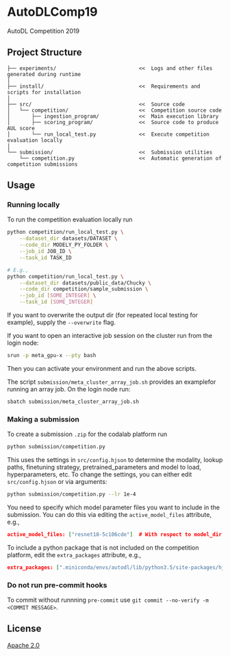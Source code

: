 # AutoDLComp19
AutoDL Competition 2019


## Project Structure

```
├── experiments/                           <<  Logs and other files generated during runtime
│
├── install/                               <<  Requirements and scripts for installation
│
├── src/                                   <<  Source code
│   └── competition/                       <<  Competition source code
│       ├── ingestion_program/             <<  Main execution library
│       ├── scoring_program/               <<  Source code to produce AUL score
│       └── run_local_test.py              <<  Execute competition evaluation locally
│
└── submission/                            <<  Submission utilities
    └── competition.py                     <<  Automatic generation of competition submissions
```


## Usage


### Running locally

To run the competition evaluation locally run
```bash
python competition/run_local_test.py \
    --dataset_dir datasets/DATASET \
    --code_dir MODELY_PY_FOLDER \
    --job_id JOB_ID \
    --task_id TASK_ID

# E.g.,
python competition/run_local_test.py \
    --dataset_dir datasets/public_data/Chucky \
    --code_dir competition/sample_submission \
    --job_id [SOME_INTEGER] \
    --task_id [SOME_INTEGER]
```

If you want to overwrite the output dir (for repeated local testing for example), supply the `--overwrite` flag.

If you want to open an interactive job session on the cluster run from the login node:
```bash
srun -p meta_gpu-x --pty bash
```
Then you can activate your environment and run the above scripts.

The script `submission/meta_cluster_array_job.sh` provides an examplefor running an array job. On the login node run:
```bash
sbatch submission/meta_cluster_array_job.sh
```


### Making a submission

To create a submission `.zip` for the codalab platform run

```bash
python submission/competition.py
```

This uses the settings in `src/config.hjson` to determine the modality, lookup paths, finetuning strategy, pretrained_parameters and model to load, hyperparameters, etc. To change the settings, you can either edit `src/config.hjson` or via arguments:


```bash
python submission/competition.py --lr 1e-4
```

You need to specify which model parameter files you want to include in the submission. You can do this via editing the `active_model_files` attribute, e.g.,

```json
active_model_files: ["resnet18-5c106cde"]  # With respect to model_dir
```

To include a python package that is not included on the competition platform, edit the `extra_packages` attribute, e.g.,

```json
extra_packages: [".miniconda/envs/autodl/lib/python3.5/site-packages/hjson"]
```


### Do not run pre-commit hooks

To commit without runnning `pre-commit` use `git commit --no-verify -m <COMMIT MESSAGE>`.


## License

[Apache 2.0](LICENSE)
